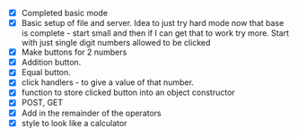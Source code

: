 - [x] Completed basic mode
- [x] Basic setup of file and server.
Idea to just try hard mode now that base is complete - start small and then if I can get that to work try more.  Start with just single digit numbers allowed to be clicked
- [x] Make buttons for 2 numbers 
- [x] Addition button.
- [x] Equal button.
- [x] click handlers - to give a value of that number.
- [x] function to store clicked button into an object constructor
- [x] POST, GET
- [x] Add in the remainder of the operators
- [x] style to look like a calculator